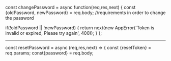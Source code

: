 const changePassword = async function(req,res,next) {
  const {oldPassword, newPassword} = req.body;  //requirements in order to change the password

  if(!oldPassword || !newPassword) {
    return next(new AppError('Token is invalid or expired, Please try again', 400)); 
  }
};

---

const resetPassword = async (req,res,next) => {
    const {resetToken} = req.params;
    const{password} = req.body;
 
